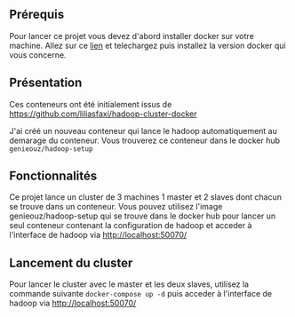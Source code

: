 ## Prérequis
Pour lancer ce projet vous devez d'abord installer docker sur votre machine.
Allez sur ce [lien](https://docs.docker.com/get-docker/) et telechargez puis installez la version docker qui vous concerne.

## Présentation

Ces conteneurs ont été initialement issus de https://github.com/liliasfaxi/hadoop-cluster-docker

J'ai créé un nouveau conteneur qui lance le hadoop automatiquement au demarage du conteneur.
Vous trouverez ce conteneur dans le docker hub `genieouz/hadoop-setup`

## Fonctionnalités

Ce projet lance un cluster de 3 machines 1 master et 2 slaves dont chacun se trouve dans un conteneur.
Vous pouvez utilisez l'image genieouz/hadoop-setup qui se trouve dans le docker hub pour lancer un seul conteneur 
contenant la configuration de hadoop et acceder à l'interface de hadoop via [http://localhost:50070/](http://localhost:50070/)

## Lancement du cluster

Pour lancer le cluster avec le master et les deux slaves, utilisez la commande suivante
`docker-compose up -d`
puis acceder à l'interface de hadoop via [http://localhost:50070/](http://localhost:50070/)